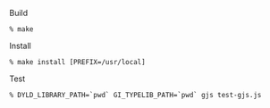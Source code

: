 Build

```
% make
```

Install

```
% make install [PREFIX=/usr/local]
```

Test

```
% DYLD_LIBRARY_PATH=`pwd` GI_TYPELIB_PATH=`pwd` gjs test-gjs.js
```
